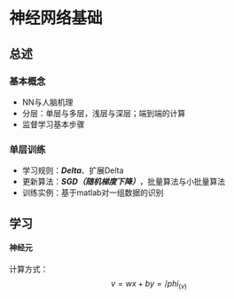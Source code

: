 # 神经网络基础
## 总述
### 基本概念
- NN与人脑机理
- 分层：单层与多层，浅层与深层；端到端的计算
- 监督学习基本步骤
### 单层训练
- 学习规则：***Delta***、扩展Delta
- 更新算法：***SGD（随机梯度下降）***，批量算法与小批量算法
- 训练实例：基于matlab对一组数据的识别

## 学习
#### 神经元
计算方式：$$v = wx + b y = /phi_(v)$$
